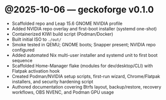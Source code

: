 # @2025-10-06 — geckoforge v0.1.0
- Scaffolded repo and Leap 15.6 GNOME NVIDIA profile
- Added NVIDIA repo overlay and first-boot installer (systemd one-shot)
- Containerized KIWI build script (Podman/Docker)
- Built initial ISO to `./out/`
- Smoke tested in QEMU; GNOME boots; Snapper present; NVIDIA repo configured
- Added automated Nix multi-user installer and systemd unit to first boot sequence
- Scaffolded Home-Manager flake (modules for dev/desktop/CLI) with Flatpak activation hook
- Created Podman/NVIDIA setup scripts, first-run wizard, Chrome/Flatpak installers, and security hardening script
- Authored documentation covering Btrfs layout, backup/restore, recovery workflows, OBS NVENC, and Podman GPU usage

